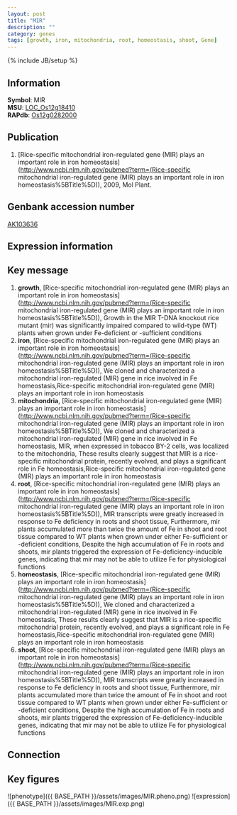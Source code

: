 ```yaml
---
layout: post
title: "MIR"
description: ""
category: genes
tags: [growth, iron, mitochondria, root, homeostasis, shoot, Gene]
---
```

{% include JB/setup %}

## Information
__Symbol__: MIR  
__MSU__: [LOC_Os12g18410](http://rice.plantbiology.msu.edu/cgi-bin/ORF_infopage.cgi?orf=LOC_Os12g18410)  
__RAPdb__: [Os12g0282000](http://rapdb.dna.affrc.go.jp/viewer/gbrowse_details/irgsp1?name=Os12g0282000)  

## Publication
1. [Rice-specific mitochondrial iron-regulated gene (MIR) plays an important role in iron homeostasis](http://www.ncbi.nlm.nih.gov/pubmed?term=(Rice-specific mitochondrial iron-regulated gene (MIR) plays an important role in iron homeostasis%5BTitle%5D)), 2009, Mol Plant.

## Genbank accession number
[AK103636](http://www.ncbi.nlm.nih.gov/nuccore/AK103636)

## Expression information

## Key message
1. __growth__, [Rice-specific mitochondrial iron-regulated gene (MIR) plays an important role in iron homeostasis](http://www.ncbi.nlm.nih.gov/pubmed?term=(Rice-specific mitochondrial iron-regulated gene (MIR) plays an important role in iron homeostasis%5BTitle%5D)),  Growth in the MIR T-DNA knockout rice mutant (mir) was significantly impaired compared to wild-type (WT) plants when grown under Fe-deficient or -sufficient conditions
2. __iron__, [Rice-specific mitochondrial iron-regulated gene (MIR) plays an important role in iron homeostasis](http://www.ncbi.nlm.nih.gov/pubmed?term=(Rice-specific mitochondrial iron-regulated gene (MIR) plays an important role in iron homeostasis%5BTitle%5D)),  We cloned and characterized a mitochondrial iron-regulated (MIR) gene in rice involved in Fe homeostasis,Rice-specific mitochondrial iron-regulated gene (MIR) plays an important role in iron homeostasis
3. __mitochondria__, [Rice-specific mitochondrial iron-regulated gene (MIR) plays an important role in iron homeostasis](http://www.ncbi.nlm.nih.gov/pubmed?term=(Rice-specific mitochondrial iron-regulated gene (MIR) plays an important role in iron homeostasis%5BTitle%5D)),  We cloned and characterized a mitochondrial iron-regulated (MIR) gene in rice involved in Fe homeostasis, MIR, when expressed in tobacco BY-2 cells, was localized to the mitochondria, These results clearly suggest that MIR is a rice-specific mitochondrial protein, recently evolved, and plays a significant role in Fe homeostasis,Rice-specific mitochondrial iron-regulated gene (MIR) plays an important role in iron homeostasis
4. __root__, [Rice-specific mitochondrial iron-regulated gene (MIR) plays an important role in iron homeostasis](http://www.ncbi.nlm.nih.gov/pubmed?term=(Rice-specific mitochondrial iron-regulated gene (MIR) plays an important role in iron homeostasis%5BTitle%5D)),  MIR transcripts were greatly increased in response to Fe deficiency in roots and shoot tissue, Furthermore, mir plants accumulated more than twice the amount of Fe in shoot and root tissue compared to WT plants when grown under either Fe-sufficient or -deficient conditions, Despite the high accumulation of Fe in roots and shoots, mir plants triggered the expression of Fe-deficiency-inducible genes, indicating that mir may not be able to utilize Fe for physiological functions
5. __homeostasis__, [Rice-specific mitochondrial iron-regulated gene (MIR) plays an important role in iron homeostasis](http://www.ncbi.nlm.nih.gov/pubmed?term=(Rice-specific mitochondrial iron-regulated gene (MIR) plays an important role in iron homeostasis%5BTitle%5D)),  We cloned and characterized a mitochondrial iron-regulated (MIR) gene in rice involved in Fe homeostasis, These results clearly suggest that MIR is a rice-specific mitochondrial protein, recently evolved, and plays a significant role in Fe homeostasis,Rice-specific mitochondrial iron-regulated gene (MIR) plays an important role in iron homeostasis
6. __shoot__, [Rice-specific mitochondrial iron-regulated gene (MIR) plays an important role in iron homeostasis](http://www.ncbi.nlm.nih.gov/pubmed?term=(Rice-specific mitochondrial iron-regulated gene (MIR) plays an important role in iron homeostasis%5BTitle%5D)),  MIR transcripts were greatly increased in response to Fe deficiency in roots and shoot tissue, Furthermore, mir plants accumulated more than twice the amount of Fe in shoot and root tissue compared to WT plants when grown under either Fe-sufficient or -deficient conditions, Despite the high accumulation of Fe in roots and shoots, mir plants triggered the expression of Fe-deficiency-inducible genes, indicating that mir may not be able to utilize Fe for physiological functions

## Connection

## Key figures
![phenotype]({{ BASE_PATH }}/assets/images/MIR.pheno.png)
![expression]({{ BASE_PATH }}/assets/images/MIR.exp.png)


